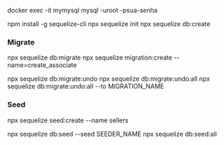 docker exec -it mymysql mysql -uroot -psua-senha

npm install -g sequelize-cli
npx sequelize init
npx sequelize db:create

### Migrate

npx sequelize db:migrate
npx sequelize migration:create --name=create_associate

npx sequelize db:migrate:undo
npx sequelize db:migrate:undo:all
npx sequelize db:migrate:undo:all --to MIGRATION_NAME

### Seed

npx sequelize seed:create --name sellers

npx sequelize db:seed --seed SEEDER_NAME
npx sequelize db:seed:all
